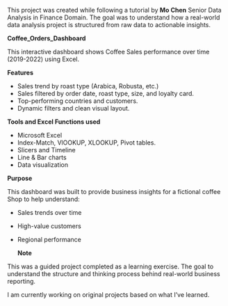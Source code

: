  This project was created while following a tutorial by **Mo Chen** Senior Data Analysis in Finance Domain.
 The goal was to understand how a real-world data analysis project is structured from raw data to actionable insights.

**Coffee_Orders_Dashboard**

This interactive dashboard shows Coffee Sales performance over time (2019-2022) using Excel.

**Features**
- Sales trend by roast type (Arabica, Robusta, etc.)
- Sales filtered by order date, roast type, size, and loyalty card.
- Top-performing countries and customers.
- Dynamic filters and clean visual layout.

**Tools and Excel Functions used**
- Microsoft Excel
- Index-Match, VlOOKUP, XLOOKUP, Pivot tables.
- Slicers and Timeline
- Line & Bar charts
- Data visualization

**Purpose**

This dashboard was built to provide business insights for a fictional coffee Shop to help understand:
- Sales trends over time
- High-value customers
- Regional performance

  **Note**

This was a guided project completed as a learning exercise. The goal to understand the structure and thinking process behind real-world business reporting.

I am currently working on original projects based on what I’ve learned.
